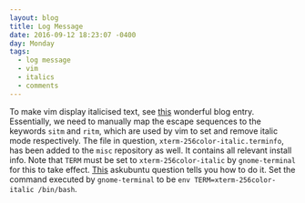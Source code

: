 ```yaml
---
layout: blog
title: Log Message
date: 2016-09-12 18:23:07 -0400
day: Monday
tags:
  - log message
  - vim
  - italics
  - comments
---
```


To make vim display italicised text, see [this](http://www.nerdyweekly.com/posts/enable-italic-text-vim-tmux-gnome-terminal/) wonderful blog entry. Essentially, we need to manually map the escape sequences to the keywords `sitm` and `ritm`, which are used by vim to set and remove italic mode respectively. The file in question, `xterm-256color-italic.terminfo`, has been added to the `misc` repository as well. It contains all relevant install info. Note that `TERM` must be set to `xterm-256color-italic` by `gnome-terminal` for this to take effect. [This](http://askubuntu.com/questions/233280/gnome-terminal-reports-term-to-be-xterm) askubuntu question tells you how to do it. Set the command executed by `gnome-terminal` to be `env TERM=xterm-256color-italic /bin/bash`. 